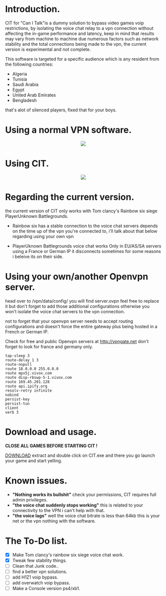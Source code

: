 # Introduction.
CIT for "Can I Talk"is a dummy solution to bypass video games voip restrictions, by isolating the voice chat relay to a vpn connection without affecting the in-game performance and latency, keep in mind that results may vary from machine to machine due numerous factors such as network stability and the total connections being made to the vpn, the current version is experimental and not complete.


This software is targeted for a specific audience which is any resident from the following countries:

- Algeria 
- Tunisia 
- Saudi Arabia 
- Egypt 
- United Arab Emirates 
- Bengladesh 

that's alot of silenced players, fixed that for your boys.

# Using a normal VPN software.
<p align="center"> 
<img src="https://i.imgur.com/XZRB7Je.png">
</p>

                                       

# Using CIT.
<p align="center"> 
<img src="https://i.imgur.com/VOs6LS4.png">
</p>
                                             


# Regarding the current version.
the current version of CIT only works with Tom clancy's Rainbow six siege PlayerUnknown Battlegrounds.
- Rainbow six has a stable connection to the voice chat servers depends on the time up of the vpn you're connected to, i'll talk about that below regarding using your own vpn

- PlayerUknown Battlegrounds voice chat works Only in EU/AS/SA servers using a France or German IP  it disconnects sometimes for some reasons i beleive its on their side.


# Using your own/another Openvpn server.
head over to /vpn/data/config/ you will find server.ovpn feel free to replace it but don't forget to add those additional configurations otherwise you won't isolate the voice chat servers to the vpn connection. 

not to forget that your openvpn server needs to accept routing configurations and doesn't force the entire gateway plus being hosted in a French or German IP.

Check for free and public Openvpn servers at http://vpngate.net don't forget to look for france and germany only.

```
tap-sleep 3
route-delay 1 3
route-nopull
route 18.0.0.0 255.0.0.0
route mpx5j.vivox.com
route disp-rbswp-5-1.vivox.com
route 169.45.201.128
route api.ipify.org
resolv-retry infinite
nobind
persist-key
persist-tun
client
verb 3
```
# Download and usage.
**CLOSE ALL GAMES BEFORE STARTING CIT !**

[DOWNLOAD](https://github.com/Redrrx/CIT/releases/download/EXP-V2/binaries-exp-v2.zip) extract and double click on CIT.exe and there you go launch your game and start yelling.


# Known issues.
- **"Nothing works its bullshit"**
check your permissions, CIT requires full admin privileges.
- **"the voice chat suddenly stops working"**
this is related to your connectivity to the VPN i can't help with that.
- **"the voice lags"**
well the voice chat bitrate is less than 64kb this is your net or the vpn nothing with the software. 

# The To-Do list.

- [x] Make Tom clancy's rainbow six siege voice chat work.
- [X] Tweak few stability things.
- [ ] Clean that Junk code..
- [ ] find a better vpn solutions.
- [ ] add H1Z1 voip bypass.
- [ ] add overwatch voip bypass.
- [ ] Make a Console version ps4/xb1.
